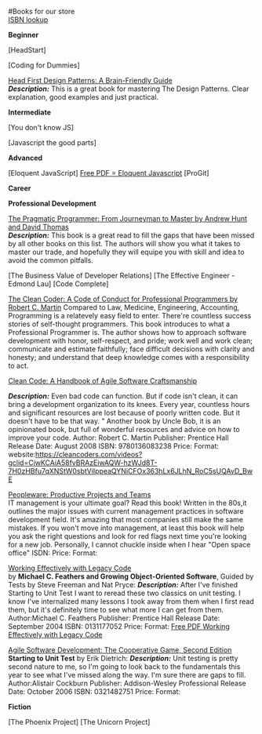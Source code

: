 #Books for our store  
[ISBN lookup](https://isbnsearch.org/)

**Beginner**

[HeadStart]

[Coding for Dummies]

[Head First Design Patterns: A Brain-Friendly Guide](http://amzn.to/2Hd6x57)  
***Description:***
     This is a great book for mastering The Design Patterns. Clear explanation, good examples and just practical.

**Intermediate**

[You don't know JS]

[Javascript the good parts]

**Advanced**

[Eloquent JavaScript]
[Free PDF = Eloquent Javascript](https://eloquentjavascript.net/Eloquent_JavaScript.pdf) 
[ProGit]


**Career**






**Professional Development** 

[The Pragmatic Programmer: From Journeyman to Master by Andrew Hunt and David Thomas](http://amzn.to/2EHdOfk)  
***Description:***
This book is a great read to fill the gaps that have been missed by all other books on this list. The authors will show you what it takes to master our trade, and hopefully they will equipe you with skill and idea to avoid the common pitfalls.

[The Business Value of Developer Relations]
[The Effective Engineer -Edmond Lau]
[Code Complete]


[The Clean Coder: A Code of Conduct for Professional Programmers by Robert C. Martin](http://amzn.to/2EqFxlb)	Compared to Law, Medicine, Engineering, Accounting, Programming is a relatevely easy field to enter. There're countless success stories of self-thought programmers. This book introduces to what a Professional Programmer is. The author shows how to approach software development with honor, self-respect, and pride; work well and work clean; communicate and estimate faithfully; face difficult decisions with clarity and honesty; and understand that deep knowledge comes with a responsibility to act.

[Clean Code: A Handbook of Agile Software Craftsmanship ](https://www.oreilly.com/library/view/clean-code/9780136083238/) 

***Description:***
 Even bad code can function. But if code isn't clean, it can bring a development organization to its knees. Every year, countless hours and significant resources are lost because of poorly written code. But it doesn't have to be that way. " Another book by Uncle Bob, it is an opinionated book, but full of wonderful resources and advice on how to improve your code.
    Author: Robert C. Martin
    Publisher: Prentice Hall
    Release Date: August 2008
    ISBN: 9780136083238
    Price:
    Format:
    website:https://cleancoders.com/videos?gclid=CjwKCAiA58fvBRAzEiwAQW-hzWJd8T-7H0zHBfu7qXNStW0sbtViIppeaQYNiCFOx363hLx6JLhN_RoC5sUQAvD_BwE

[Peopleware: Productive Projects and Teams](http://amzn.to/2sxPBDs)  
 	IT management is your ultimate goal? Read this book! Written in the 80s,it outlines the major issues with current management practices in software development field. It's amazing that most companies still make the same mistakes. If you won't move into management, at least this book will help you ask the right questions and look for red flags next time you're looking for a new job. Personally, I cannot chuckle inside when I hear "Open space office"
ISDN:
Price:
Format:

[Working Effectively with Legacy Code](https://www.oreilly.com/library/view/working-effectively-with/0131177052/)  
 by **Michael C. Feathers and Growing Object-Oriented Software**, Guided by Tests by Steve Freeman and Nat Pryce: 
 ***Description:*** 
 After I've finished Starting to Unit Test I want to reread these two classics on unit testing. I know I've internalized many lessons I took away from them when I first read them, but it's definitely time to see what more I can get from them.
 Author:Michael C. Feathers
Publisher: Prentice Hall
Release Date: September 2004
ISBN: 0131177052
Price:
Format:
[Free PDF Working Effectively with Legacy Code](http://ptgmedia.pearsoncmg.com/images/9780131177055/samplepages/0131177052.pdf)

[Agile Software Development: The Cooperative Game, Second Edition](https://www.oreilly.com/library/view/agile-software-development/0321482751/)
 **Starting to Unit Test** by Erik Dietrich: 
 ***Description:***
  Unit testing is pretty second nature to me, so I'm going to look back to the fundamentals this year to see what I've missed along the way. I'm sure there are gaps to fill.
Author:Alistair Cockburn
Publisher: Addison-Wesley Professional
Release Date: October 2006
ISBN: 0321482751
Price:
Format:

**Fiction**

[The Phoenix Project]
[The Unicorn Project]
